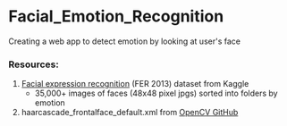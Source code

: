 ﻿# Facial_Emotion_Recognition
 Creating a web app to detect emotion by looking at user's face
 
 ### Resources:
 1. [Facial expression recognition]([url](https://www.kaggle.com/datasets/jonathanoheix/face-expression-recognition-dataset)) (FER 2013) dataset from Kaggle
      - 35,000+ images of faces (48x48 pixel jpgs) sorted into folders by emotion
 2. haarcascade_frontalface_default.xml from [OpenCV GitHub]([url](https://github.com/kipr/opencv))
